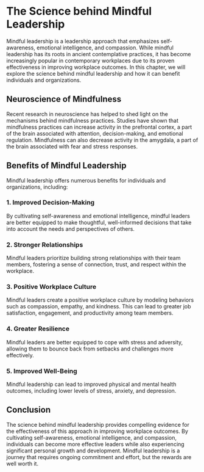 The Science behind Mindful Leadership
================================================================================

Mindful leadership is a leadership approach that emphasizes self-awareness, emotional intelligence, and compassion. While mindful leadership has its roots in ancient contemplative practices, it has become increasingly popular in contemporary workplaces due to its proven effectiveness in improving workplace outcomes. In this chapter, we will explore the science behind mindful leadership and how it can benefit individuals and organizations.

Neuroscience of Mindfulness
---------------------------

Recent research in neuroscience has helped to shed light on the mechanisms behind mindfulness practices. Studies have shown that mindfulness practices can increase activity in the prefrontal cortex, a part of the brain associated with attention, decision-making, and emotional regulation. Mindfulness can also decrease activity in the amygdala, a part of the brain associated with fear and stress responses.

Benefits of Mindful Leadership
------------------------------

Mindful leadership offers numerous benefits for individuals and organizations, including:

### 1. Improved Decision-Making

By cultivating self-awareness and emotional intelligence, mindful leaders are better equipped to make thoughtful, well-informed decisions that take into account the needs and perspectives of others.

### 2. Stronger Relationships

Mindful leaders prioritize building strong relationships with their team members, fostering a sense of connection, trust, and respect within the workplace.

### 3. Positive Workplace Culture

Mindful leaders create a positive workplace culture by modeling behaviors such as compassion, empathy, and kindness. This can lead to greater job satisfaction, engagement, and productivity among team members.

### 4. Greater Resilience

Mindful leaders are better equipped to cope with stress and adversity, allowing them to bounce back from setbacks and challenges more effectively.

### 5. Improved Well-Being

Mindful leadership can lead to improved physical and mental health outcomes, including lower levels of stress, anxiety, and depression.

Conclusion
----------

The science behind mindful leadership provides compelling evidence for the effectiveness of this approach in improving workplace outcomes. By cultivating self-awareness, emotional intelligence, and compassion, individuals can become more effective leaders while also experiencing significant personal growth and development. Mindful leadership is a journey that requires ongoing commitment and effort, but the rewards are well worth it.
